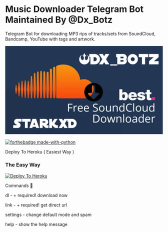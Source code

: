 Music Downloader Telegram Bot 
Maintained By @Dx_Botz
=========================================
Telegram Bot for downloading MP3 rips of tracks/sets from
SoundCloud, Bandcamp, YouTube with tags and artwork.


<p align="center">
<img src="telegram_settings/20200701_105511.jpg" alt="Sddl Bot">



[![forthebadge made-with-python](http://ForTheBadge.com/images/badges/made-with-python.svg)](https://www.python.org/)


Deploy To Heroku ( Easiest Way )

### The Easy Way
[![Deploy To Heroku](https://www.herokucdn.com/deploy/button.svg)](https://heroku.com/deploy?template=https://github.com/StarkGang/SoundCloudBot)

Commands 🌸

dl - + <links> required! download now

link - + <links> required! get direct url

settings - change default mode and spam

help - show the help message
